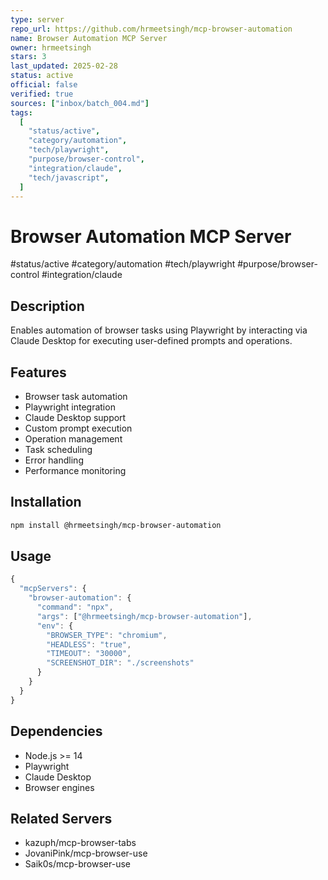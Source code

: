 ```yaml
---
type: server
repo_url: https://github.com/hrmeetsingh/mcp-browser-automation
name: Browser Automation MCP Server
owner: hrmeetsingh
stars: 3
last_updated: 2025-02-28
status: active
official: false
verified: true
sources: ["inbox/batch_004.md"]
tags:
  [
    "status/active",
    "category/automation",
    "tech/playwright",
    "purpose/browser-control",
    "integration/claude",
    "tech/javascript",
  ]
---
```


# Browser Automation MCP Server

#status/active #category/automation #tech/playwright #purpose/browser-control #integration/claude

## Description

Enables automation of browser tasks using Playwright by interacting via Claude Desktop for executing user-defined prompts and operations.

## Features

- Browser task automation
- Playwright integration
- Claude Desktop support
- Custom prompt execution
- Operation management
- Task scheduling
- Error handling
- Performance monitoring

## Installation

```bash
npm install @hrmeetsingh/mcp-browser-automation
```

## Usage

```javascript
{
  "mcpServers": {
    "browser-automation": {
      "command": "npx",
      "args": ["@hrmeetsingh/mcp-browser-automation"],
      "env": {
        "BROWSER_TYPE": "chromium",
        "HEADLESS": "true",
        "TIMEOUT": "30000",
        "SCREENSHOT_DIR": "./screenshots"
      }
    }
  }
}
```

## Dependencies

- Node.js >= 14
- Playwright
- Claude Desktop
- Browser engines

## Related Servers

- kazuph/mcp-browser-tabs
- JovaniPink/mcp-browser-use
- Saik0s/mcp-browser-use
